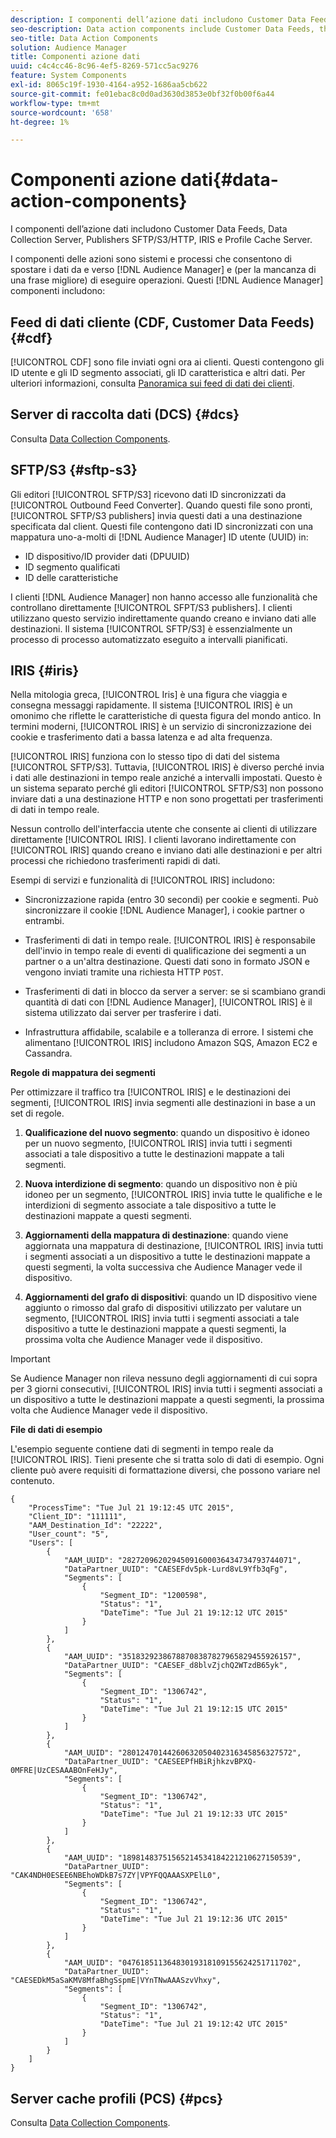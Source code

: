 ```yaml
---
description: I componenti dell’azione dati includono Customer Data Feeds, Data Collection Server, Publishers SFTP/S3/HTTP, IRIS e Profile Cache Server.
seo-description: Data action components include Customer Data Feeds, the Data Collection Server, SFTP/S3/HTTP publishers, IRIS, and the Profile Cache Server.
seo-title: Data Action Components
solution: Audience Manager
title: Componenti azione dati
uuid: c4c4cc46-8c96-4ef5-8269-571cc5ac9276
feature: System Components
exl-id: 8065c19f-1930-4164-a952-1686aa5cb622
source-git-commit: fe01ebac8c0d0ad3630d3853e0bf32f0b00f6a44
workflow-type: tm+mt
source-wordcount: '658'
ht-degree: 1%

---
```


# Componenti azione dati{#data-action-components}

I componenti dell’azione dati includono Customer Data Feeds, Data Collection Server, Publishers SFTP/S3/HTTP, IRIS e Profile Cache Server.

<!-- 

c_compact.xml

 -->

I componenti delle azioni sono sistemi e processi che consentono di spostare i dati da e verso [!DNL Audience Manager] e (per la mancanza di una frase migliore) di eseguire operazioni. Questi [!DNL Audience Manager] componenti includono:

## Feed di dati cliente (CDF, Customer Data Feeds) {#cdf}

[!UICONTROL CDF] sono file inviati ogni ora ai clienti. Questi contengono gli ID utente e gli ID segmento associati, gli ID caratteristica e altri dati. Per ulteriori informazioni, consulta [Panoramica sui feed di dati dei clienti](../../features/cdf-files.md).

## Server di raccolta dati (DCS) {#dcs}

Consulta [Data Collection Components](../../reference/system-components/components-data-collection.md).

## SFTP/S3 {#sftp-s3}

Gli editori [!UICONTROL SFTP/S3] ricevono dati ID sincronizzati da [!UICONTROL Outbound Feed Converter]. Quando questi file sono pronti, [!UICONTROL SFTP/S3 publishers] invia questi dati a una destinazione specificata dal client. Questi file contengono dati ID sincronizzati con una mappatura uno-a-molti di [!DNL Audience Manager] ID utente (UUID) in:

* ID dispositivo/ID provider dati (DPUUID)
* ID segmento qualificati
* ID delle caratteristiche

I clienti [!DNL Audience Manager] non hanno accesso alle funzionalità che controllano direttamente [!UICONTROL SFPT/S3 publishers]. I clienti utilizzano questo servizio indirettamente quando creano e inviano dati alle destinazioni. Il sistema [!UICONTROL SFTP/S3] è essenzialmente un processo di processo automatizzato eseguito a intervalli pianificati.

## IRIS {#iris}

Nella mitologia greca, [!UICONTROL Iris] è una figura che viaggia e consegna messaggi rapidamente. Il sistema [!UICONTROL IRIS] è un omonimo che riflette le caratteristiche di questa figura del mondo antico. In termini moderni, [!UICONTROL IRIS] è un servizio di sincronizzazione dei cookie e trasferimento dati a bassa latenza e ad alta frequenza.

[!UICONTROL IRIS] funziona con lo stesso tipo di dati del sistema [!UICONTROL SFTP/S3]. Tuttavia, [!UICONTROL IRIS] è diverso perché invia i dati alle destinazioni in tempo reale anziché a intervalli impostati. Questo è un sistema separato perché gli editori [!UICONTROL SFTP/S3] non possono inviare dati a una destinazione HTTP e non sono progettati per trasferimenti di dati in tempo reale.

Nessun controllo dell&#39;interfaccia utente che consente ai clienti di utilizzare direttamente [!UICONTROL IRIS]. I clienti lavorano indirettamente con [!UICONTROL IRIS] quando creano e inviano dati alle destinazioni e per altri processi che richiedono trasferimenti rapidi di dati.

Esempi di servizi e funzionalità di [!UICONTROL IRIS] includono:

* Sincronizzazione rapida (entro 30 secondi) per cookie e segmenti. Può sincronizzare il cookie [!DNL Audience Manager], i cookie partner o entrambi.
* Trasferimenti di dati in tempo reale. [!UICONTROL IRIS] è responsabile dell&#39;invio in tempo reale di eventi di qualificazione dei segmenti a un partner o a un&#39;altra destinazione. Questi dati sono in formato JSON e vengono inviati tramite una richiesta HTTP `POST`.

* Trasferimenti di dati in blocco da server a server: se si scambiano grandi quantità di dati con [!DNL Audience Manager], [!UICONTROL IRIS] è il sistema utilizzato dai server per trasferire i dati.

* Infrastruttura affidabile, scalabile e a tolleranza di errore. I sistemi che alimentano [!UICONTROL IRIS] includono Amazon SQS, Amazon EC2 e Cassandra.

**Regole di mappatura dei segmenti**

Per ottimizzare il traffico tra [!UICONTROL IRIS] e le destinazioni dei segmenti, [!UICONTROL IRIS] invia segmenti alle destinazioni in base a un set di regole.

1. **Qualificazione del nuovo segmento**: quando un dispositivo è idoneo per un nuovo segmento, [!UICONTROL IRIS] invia tutti i segmenti associati a tale dispositivo a tutte le destinazioni mappate a tali segmenti.

1. **Nuova interdizione di segmento**: quando un dispositivo non è più idoneo per un segmento, [!UICONTROL IRIS] invia tutte le qualifiche e le interdizioni di segmento associate a tale dispositivo a tutte le destinazioni mappate a questi segmenti.

1. **Aggiornamenti della mappatura di destinazione**: quando viene aggiornata una mappatura di destinazione, [!UICONTROL IRIS] invia tutti i segmenti associati a un dispositivo a tutte le destinazioni mappate a questi segmenti, la volta successiva che Audience Manager vede il dispositivo.

1. **Aggiornamenti del grafo di dispositivi**: quando un ID dispositivo viene aggiunto o rimosso dal grafo di dispositivi utilizzato per valutare un segmento, [!UICONTROL IRIS] invia tutti i segmenti associati a tale dispositivo a tutte le destinazioni mappate a questi segmenti, la prossima volta che Audience Manager vede il dispositivo.

>[!IMPORTANT]
>
>Se Audience Manager non rileva nessuno degli aggiornamenti di cui sopra per 3 giorni consecutivi, [!UICONTROL IRIS] invia tutti i segmenti associati a un dispositivo a tutte le destinazioni mappate a questi segmenti, la prossima volta che Audience Manager vede il dispositivo.

**File di dati di esempio**

L&#39;esempio seguente contiene dati di segmenti in tempo reale da [!UICONTROL IRIS]. Tieni presente che si tratta solo di dati di esempio. Ogni cliente può avere requisiti di formattazione diversi, che possono variare nel contenuto.

```
{
    "ProcessTime": "Tue Jul 21 19:12:45 UTC 2015",
    "Client_ID": "111111",
    "AAM_Destination_Id": "22222",
    "User_count": "5",
    "Users": [
        {
            "AAM_UUID": "28272096202945091600036434734793744071",
            "DataPartner_UUID": "CAESEFdv5pk-Lurd8vL9Yfb3qFg",
            "Segments": [
                {
                    "Segment_ID": "1200598",
                    "Status": "1",
                    "DateTime": "Tue Jul 21 19:12:12 UTC 2015"
                }
            ]
        },
        {
            "AAM_UUID": "35183292386788708387827965829455926157",
            "DataPartner_UUID": "CAESEF_d8blvZjchQ2WTzdB65yk",
            "Segments": [
                {
                    "Segment_ID": "1306742",
                    "Status": "1",
                    "DateTime": "Tue Jul 21 19:12:15 UTC 2015"
                }
            ]
        },
        {
            "AAM_UUID": "28012470144260632050402316345856327572",
            "DataPartner_UUID": "CAESEEPfHBiRjhkzvBPXQ-0MFRE|UzCESAAABOnFeHJy",
            "Segments": [
                {
                    "Segment_ID": "1306742",
                    "Status": "1",
                    "DateTime": "Tue Jul 21 19:12:33 UTC 2015"
                }
            ]
        },
        {
            "AAM_UUID": "18981483751565214534184221210627150539",
            "DataPartner_UUID": "CAK4NDH0ESEE6NBEhoWDkB7s7ZY|VPYFQQAAASXPElL0",
            "Segments": [
                {
                    "Segment_ID": "1306742",
                    "Status": "1",
                    "DateTime": "Tue Jul 21 19:12:36 UTC 2015"
                }
            ]
        },
        {
            "AAM_UUID": "04761851136483019318109155624251711702",
            "DataPartner_UUID": "CAESEDkM5aSaKMV8MfaBhgSspmE|VYnTNwAAASzvVhxy",
            "Segments": [
                {
                    "Segment_ID": "1306742",
                    "Status": "1",
                    "DateTime": "Tue Jul 21 19:12:42 UTC 2015"
                }
            ]
        }
    ]
}
```

## Server cache profili (PCS) {#pcs}

Consulta [Data Collection Components](../../reference/system-components/components-data-collection.md).
